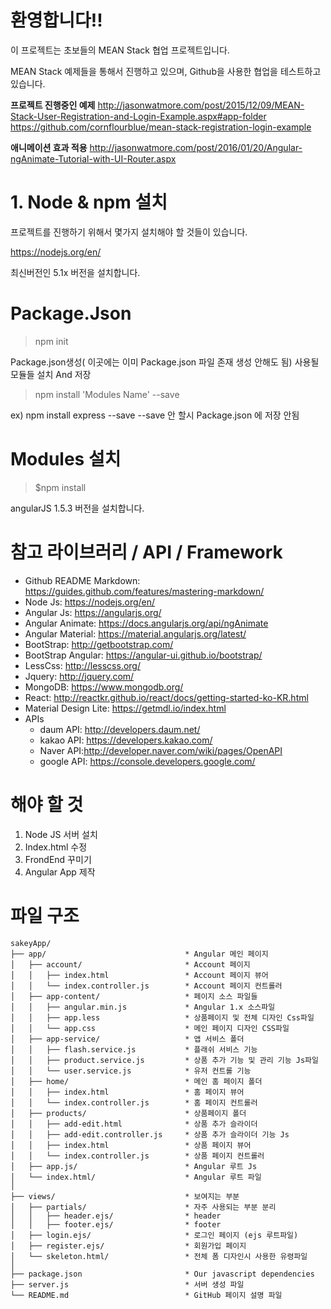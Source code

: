 환영합니다!!
============

이 프로젝트는 초보들의 MEAN Stack 협업 프로젝트입니다.

MEAN Stack 예제들을 통해서 진행하고 있으며, Github을 사용한 협업을 테스트하고 있습니다.

**프로젝트 진행중인 예제**
http://jasonwatmore.com/post/2015/12/09/MEAN-Stack-User-Registration-and-Login-Example.aspx#app-folder
https://github.com/cornflourblue/mean-stack-registration-login-example


**애니메이션 효과 적용**
http://jasonwatmore.com/post/2016/01/20/Angular-ngAnimate-Tutorial-with-UI-Router.aspx
# 1. Node & npm 설치

프로젝트를 진행하기 위해서 몇가지 설치해야 할 것들이 있습니다.

https://nodejs.org/en/

최신버전인 5.1x 버전을 설치합니다.

# Package.Json
> npm init 

Package.json생성( 이곳에는 이미 Package.json 파일 존재 생성 안해도 됨) 사용될 모듈들 설치 And 저장

> npm install 'Modules Name' --save
  
  ex) npm install express --save
  --save 안 할시 Package.json 에 저장 안됨

# Modules 설치

> $npm install

angularJS 1.5.3 버전을 설치합니다.

# 참고 라이브러리 / API / Framework

- Github README Markdown: https://guides.github.com/features/mastering-markdown/
- Node Js: https://nodejs.org/en/
- Angular Js: https://angularjs.org/
- Angular Animate: https://docs.angularjs.org/api/ngAnimate
- Angular Material: https://material.angularjs.org/latest/
- BootStrap: http://getbootstrap.com/
- BootStrap Angular: https://angular-ui.github.io/bootstrap/
- LessCss: http://lesscss.org/
- Jquery: http://jquery.com/
- MongoDB: https://www.mongodb.org/
- React: http://reactkr.github.io/react/docs/getting-started-ko-KR.html
- Material Design Lite: https://getmdl.io/index.html
- APIs
    - daum API: http://developers.daum.net/
    - kakao API: https://developers.kakao.com/
    - Naver API:http://developer.naver.com/wiki/pages/OpenAPI
    - google API: https://console.developers.google.com/

# 해야 할 것

1. Node JS 서버 설치
2. Index.html 수정
3. FrondEnd 꾸미기
4. Angular App 제작

# 파일 구조
```
sakeyApp/
├── app/                               * Angular 메인 페이지
│   ├── account/                       * Account 페이지
│   │   ├── index.html                 * Account 페이지 뷰어
│   │   └── index.controller.js        * Account 페이지 컨트롤러
│   ├── app-content/                   * 페이지 소스 파일들
│   │   ├── angular.min.js             * Angular 1.x 소스파일
│   │   ├── app.less                   * 상품페이지 및 전체 디자인 Css파일
│   │   └── app.css                    * 메인 페이지 디자인 CSS파일
│   ├── app-service/                   * 앱 서비스 폴더
│   │   ├── flash.service.js           * 플래쉬 서비스 기능
│   │   ├── product.service.js         * 상품 추가 기능 및 관리 기능 Js파일
│   │   └── user.service.js            * 유저 컨트롤 기능
│   ├── home/                          * 메인 홈 페이지 폴더
│   │   ├── index.html                 * 홈 페이지 뷰어
│   │   └── index.controller.js        * 홈 페이지 컨트롤러
│   ├── products/                      * 상품페이지 폴더
│   │   ├── add-edit.html              * 상품 추가 슬라이더 
│   │   ├── add-edit.controller.js     * 상품 추가 슬라이더 기능 Js
│   │   ├── index.html                 * 상품 페이지 뷰어
│   │   └── index.controller.js        * 상품 페이지 컨트롤러
│   ├── app.js/                        * Angular 루트 Js
│   └── index.html/                    * Angular 루트 파일
│
├── views/                             * 보여지는 부분
│   ├── partials/                      * 자주 사용되는 부분 분리
│   │   ├── header.ejs/                * header
│   │   ├── footer.ejs/                * footer
│   ├── login.ejs/                     * 로그인 페이지 (ejs 루트파일)
│   ├── register.ejs/                  * 회원가입 페이지
│   └── skeleton.html/                 * 전체 폼 디자인시 사용한 유령파일
│
├── package.json                       * Our javascript dependencies
├── server.js                          * 서버 생성 파일
└── README.md                          * GitHub 페이지 설명 파일
```
